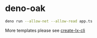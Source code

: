 # deno-oak

```bash
deno run --allow-net --allow-read app.ts
```

More templates please see [create-lx-cli](https://github.com/lencx/create-lx-cli)
